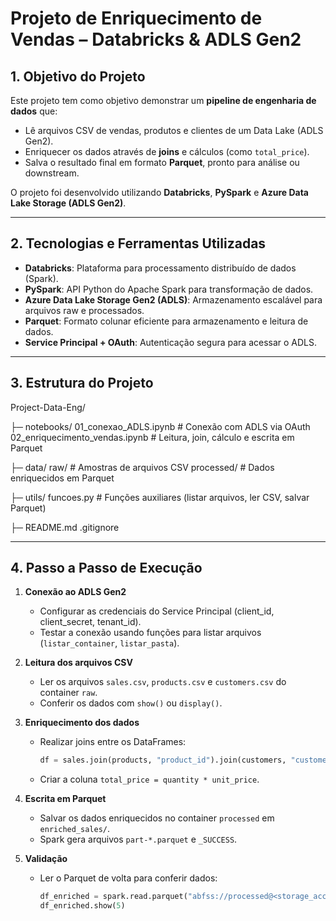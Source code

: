 # Projeto de Enriquecimento de Vendas – Databricks & ADLS Gen2

## 1. Objetivo do Projeto
Este projeto tem como objetivo demonstrar um **pipeline de engenharia de dados** que:
- Lê arquivos CSV de vendas, produtos e clientes de um Data Lake (ADLS Gen2).
- Enriquecer os dados através de **joins** e cálculos (como `total_price`).
- Salva o resultado final em formato **Parquet**, pronto para análise ou downstream.

O projeto foi desenvolvido utilizando **Databricks**, **PySpark** e **Azure Data Lake Storage (ADLS Gen2)**.

---

## 2. Tecnologias e Ferramentas Utilizadas
- **Databricks**: Plataforma para processamento distribuído de dados (Spark).  
- **PySpark**: API Python do Apache Spark para transformação de dados.  
- **Azure Data Lake Storage Gen2 (ADLS)**: Armazenamento escalável para arquivos raw e processados.  
- **Parquet**: Formato colunar eficiente para armazenamento e leitura de dados.  
- **Service Principal + OAuth**: Autenticação segura para acessar o ADLS.

---

## 3. Estrutura do Projeto
Project-Data-Eng/

├─ notebooks/
01_conexao_ADLS.ipynb # Conexão com ADLS via OAuth
02_enriquecimento_vendas.ipynb # Leitura, join, cálculo e escrita em Parquet

├─ data/
raw/ # Amostras de arquivos CSV
processed/ # Dados enriquecidos em Parquet

├─ utils/
funcoes.py # Funções auxiliares (listar arquivos, ler CSV, salvar Parquet)

├─ README.md
.gitignore


---

## 4. Passo a Passo de Execução
1. **Conexão ao ADLS Gen2**
    - Configurar as credenciais do Service Principal (client_id, client_secret, tenant_id).  
    - Testar a conexão usando funções para listar arquivos (`listar_container`, `listar_pasta`).

2. **Leitura dos arquivos CSV**
    - Ler os arquivos `sales.csv`, `products.csv` e `customers.csv` do container `raw`.  
    - Conferir os dados com `show()` ou `display()`.

3. **Enriquecimento dos dados**
    - Realizar joins entre os DataFrames:
      ```python
      df = sales.join(products, "product_id").join(customers, "customer_id")
      ```
    - Criar a coluna `total_price = quantity * unit_price`.

4. **Escrita em Parquet**
    - Salvar os dados enriquecidos no container `processed` em `enriched_sales/`.  
    - Spark gera arquivos `part-*.parquet` e `_SUCCESS`.

5. **Validação**
    - Ler o Parquet de volta para conferir dados:
      ```python
      df_enriched = spark.read.parquet("abfss://processed@<storage_account>.dfs.core.windows.net/enriched_sales/")
      df_enriched.show(5)
      ```
